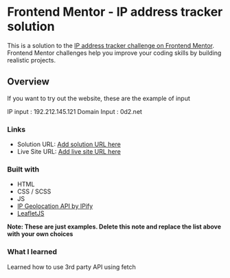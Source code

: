 # Frontend Mentor - IP address tracker solution

This is a solution to the [IP address tracker challenge on Frontend Mentor](https://www.frontendmentor.io/challenges/ip-address-tracker-I8-0yYAH0). Frontend Mentor challenges help you improve your coding skills by building realistic projects.

## Overview

If you want to try out the website, these are the example of input

IP input : 192.212.145.121
Domain Input : 0d2.net

### Links

- Solution URL: [Add solution URL here](https://your-solution-url.com)
- Live Site URL: [Add live site URL here](https://your-live-site-url.com)

### Built with

- HTML
- CSS / SCSS
- JS
- [IP Geolocation API by IPify](https://geo.ipify.org/)
- [LeafletJS](https://leafletjs.com/)

**Note: These are just examples. Delete this note and replace the list above with your own choices**

### What I learned

Learned how to use 3rd party API using fetch
